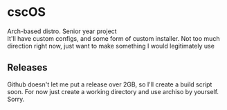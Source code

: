 # cscOS
Arch-based distro. Senior year project  
It'll have custom configs, and some form of custom installer. Not too much direction right now, 
just want to make something I would legitimately use

## Releases
Github doesn't let me put a release over 2GB, so I'll create a build script soon. For now
just create a working directory and use archiso by yourself. Sorry.
